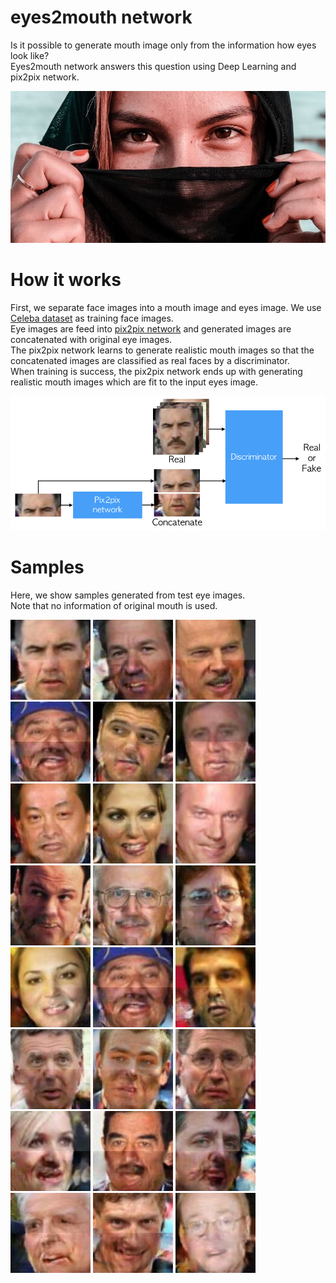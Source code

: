 # eyes2mouth network
Is it possible to generate mouth image only from the information how eyes look like?  
Eyes2mouth network answers this question using Deep Learning and pix2pix network.

!["a"](images/woman.jpg)

# How it works
First, we separate face images into a mouth image and eyes image.
We use [Celeba dataset](http://mmlab.ie.cuhk.edu.hk/projects/CelebA.html) as training face images.  
Eye images are feed into [pix2pix network](https://github.com/phillipi/pix2pix) and generated images are concatenated with original eye images.  
The pix2pix network learns to generate realistic mouth images so that the concatenated images are classified as real faces by a discriminator.  
When training is success, the pix2pix network ends up with generating realistic mouth images which are fit to the input eyes image.

!["a"](images/architecture.jpg)

# Samples
Here, we show samples generated from test eye images.  
Note that no information of original mouth is used.

!["01"](images/test_0001.png)
!["02"](images/test_0002.png)
!["03"](images/test_0003.png)
!["04"](images/test_0004.png)
!["05"](images/test_0005.png)
!["05"](images/test_0006.png)  
!["05"](images/test_0007.png)
!["05"](images/test_0008.png)
!["05"](images/test_0009.png)
!["05"](images/test_0010.png)
!["05"](images/test_0011.png)
!["05"](images/test_0012.png)  
!["05"](images/test_0013.png)
!["05"](images/test_0004.png)
!["05"](images/test_0015.png)
!["05"](images/test_0016.png)
!["05"](images/test_0017.png)
!["05"](images/test_0018.png)  
!["05"](images/test_0019.png)
!["05"](images/test_0020.png)
!["05"](images/test_0021.png)
!["05"](images/test_0022.png)
!["05"](images/test_0023.png)
!["05"](images/test_0024.png)

